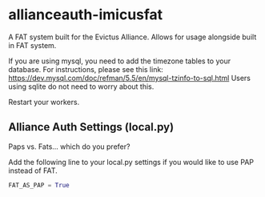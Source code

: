 # allianceauth-imicusfat

A FAT system built for the Evictus Alliance. Allows for usage alongside built in FAT system.



If you are using mysql, you need to add the timezone tables to your database. For instructions, please see this link: https://dev.mysql.com/doc/refman/5.5/en/mysql-tzinfo-to-sql.html Users using sqlite do not need to worry about this.

Restart your workers.


## Alliance Auth Settings (local.py)
Paps vs. Fats... which do you prefer?

Add the following line to your local.py settings if you would like to use PAP instead of FAT.
```py
FAT_AS_PAP = True
```

